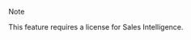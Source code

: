 <!-- markdownlint-disable-file MD041 -->
> [!NOTE]
> This feature requires a license for Sales Intelligence.

